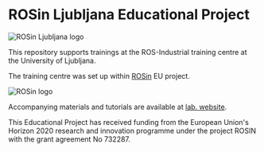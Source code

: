 # ROSin Ljubljana Educational Project 

![ROSin Ljubljana logo](https://github.com/ul-lakos/rosinljubljana/tree/master/img/logo_rosin_ljubljana.png)

This repository supports trainings at the ROS-Industrial training centre at the University of Ljubljana.

The training centre was set up within [ROSin](https://www.rosin-project.eu) EU project.

![ROSin logo](https://github.com/ul-lakos/rosinljubljana/tree/master/img/logo_rosin.png)

Accompanying materials and tutorials are available at [lab. website](http://web.fs.uni-lj.si/lakos/rosin/).

This Educational Project has received funding from the European Union's Horizon 2020 research and innovation programme under the project ROSIN with the grant agreement No 732287.
